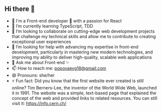 ## Hi there 👋
- 🔭 I'm a Front-end developer 🚀 with a passion for React
- 🌱 I’m currently learning TypeScript, TDD
- 👯 I’m looking to collaborate on cutting-edge web development projects that challenge my technical skills and allow me to contribute to creating exceptional user experiences
- 🤔 I’m looking for help with advancing my expertise in front-end development, particularly in mastering new modern technologies, and improving my ability to deliver high-quality, scalable web applications
- 💬 Ask me about Front-end ✨
- 📫 How to reach me: popovaevg18@gmail.com
- 😄 Pronouns: she/her
- ⚡ Fun fact: Did you know that the first website ever created is still online? Tim Berners-Lee, the inventor of the World Wide Web, launched it in 1991. The website was a simple, text-based page that explained the concept of the web and provided links to related resources. You can still visit it: https://info.cern.ch/
